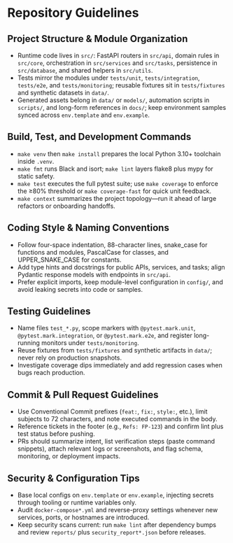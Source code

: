 # Repository Guidelines

## Project Structure & Module Organization
- Runtime code lives in `src/`: FastAPI routers in `src/api`, domain rules in `src/core`, orchestration in `src/services` and `src/tasks`, persistence in `src/database`, and shared helpers in `src/utils`.
- Tests mirror the modules under `tests/unit`, `tests/integration`, `tests/e2e`, and `tests/monitoring`; reusable fixtures sit in `tests/fixtures` and synthetic datasets in `data/`.
- Generated assets belong in `data/` or `models/`, automation scripts in `scripts/`, and long-form references in `docs/`; keep environment samples synced across `env.template` and `env.example`.

## Build, Test, and Development Commands
- `make venv` then `make install` prepares the local Python 3.10+ toolchain inside `.venv`.
- `make fmt` runs Black and isort; `make lint` layers flake8 plus mypy for static safety.
- `make test` executes the full pytest suite; use `make coverage` to enforce the ≥80% threshold or `make coverage-fast` for quick unit feedback.
- `make context` summarizes the project topology—run it ahead of large refactors or onboarding handoffs.

## Coding Style & Naming Conventions
- Follow four-space indentation, 88-character lines, snake_case for functions and modules, PascalCase for classes, and UPPER_SNAKE_CASE for constants.
- Add type hints and docstrings for public APIs, services, and tasks; align Pydantic response models with endpoints in `src/api`.
- Prefer explicit imports, keep module-level configuration in `config/`, and avoid leaking secrets into code or samples.

## Testing Guidelines
- Name files `test_*.py`, scope markers with `@pytest.mark.unit`, `@pytest.mark.integration`, or `@pytest.mark.e2e`, and register long-running monitors under `tests/monitoring`.
- Reuse fixtures from `tests/fixtures` and synthetic artifacts in `data/`; never rely on production snapshots.
- Investigate coverage dips immediately and add regression cases when bugs reach production.

## Commit & Pull Request Guidelines
- Use Conventional Commit prefixes (`feat:`, `fix:`, `style:`, etc.), limit subjects to 72 characters, and note executed commands in the body.
- Reference tickets in the footer (e.g., `Refs: FP-123`) and confirm lint plus test status before pushing.
- PRs should summarize intent, list verification steps (paste command snippets), attach relevant logs or screenshots, and flag schema, monitoring, or deployment impacts.

## Security & Configuration Tips
- Base local configs on `env.template` or `env.example`, injecting secrets through tooling or runtime variables only.
- Audit `docker-compose*.yml` and reverse-proxy settings whenever new services, ports, or hostnames are introduced.
- Keep security scans current: run `make lint` after dependency bumps and review `reports/` plus `security_report*.json` before releases.

